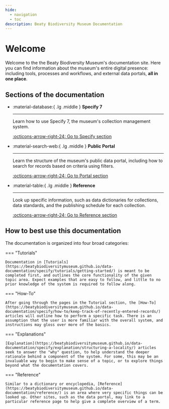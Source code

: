 ```yaml
---
hide:
  - navigation
  - toc
description: Beaty Biodiversity Museum Documentation
---
```


# Welcome

Welcome to the the Beaty Biodiversity Museum's documentation site. Here you can find information about the museum's entire digital presence: including tools, processes and workflows, and external data portals, **all in one place**.

## Sections of the documentation

<div class="grid cards" markdown>

-   :material-database:{ .lg .middle } __Specify 7__

    ---

    Learn how to use Specify 7, the museum's collection management system.

    [:octicons-arrow-right-24: Go to Specify section](specify/tutorials/getting-started.md)

-   :material-search-web:{ .lg .middle } __Public Portal__

    ---

    Learn the structure of the museum's public data portal, including how to search for records based on criteria using filters.

    [:octicons-arrow-right-24: Go to Portal section](portal/index.md)

-   :material-table:{ .lg .middle } __Reference__

    ---

    Look up specific information, such as data dictionaries for collections, data standards, and the publishing schedule for each collection.

    [:octicons-arrow-right-24: Go to Reference section](reference/index.md)
</div>

## How to best use this documentation

The documentation is organized into four broad categories:

=== "Tutorials"

    Documentation in [Tutorials](https://beatybiodiversitymuseum.github.io/data-documentation/specify/tutorials/getting-started/) is meant to be completed first, and outlines the core functionality of the given topic area. Expect examples that are easy to follow, and little to no prior knowledge of the system is required to follow along.

=== "How-To"

    After going through the pages in the Tutorial section, the [How-To](https://beatybiodiversitymuseum.github.io/data-documentation/specify/how-to/keep-track-of-recently-entered-records/) articles will outline how to perform a specific task. There is an assumption that the user is more familiar with the overall system, and instructions may gloss over more of the basics.

=== "Explanations"

    [Explanation](https://beatybiodiversitymuseum.github.io/data-documentation/specify/explanation/structuring-a-locality/) articles seek to answer the "why" question, to help understand the deeper rationale behind a component of the system. For some, this may be an invaluable way to begin to make sense of a topic, or to explore things beyond what the documentation covers.

=== "Reference"

    Similar to a dictionary or encyclopedia, [Reference](https://beatybiodiversitymuseum.github.io/data-documentation/reference/) is an area where very specific things can be looked up. Other sites, such as the data portal, may link to a particular reference page to help give a complete overview of a term.